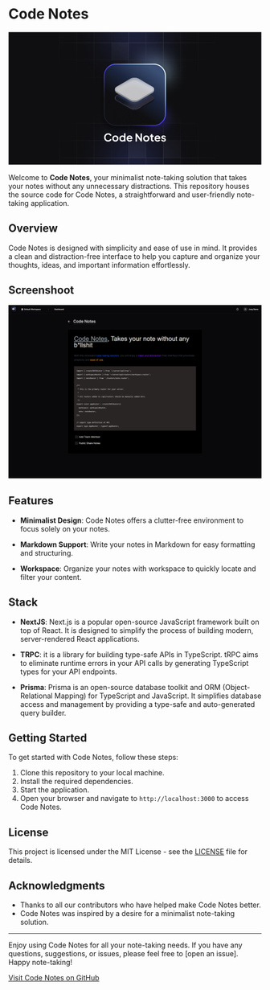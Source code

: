 # Code Notes

![Code Notes Cover](https://raw.githubusercontent.com/JungRama/code-notes/master/public/og-image.png)

Welcome to **Code Notes**, your minimalist note-taking solution that takes your notes without any unnecessary distractions. This repository houses the source code for Code Notes, a straightforward and user-friendly note-taking application.

## Overview

Code Notes is designed with simplicity and ease of use in mind. It provides a clean and distraction-free interface to help you capture and organize your thoughts, ideas, and important information effortlessly.

## Screenshoot

![Code Notes Screenshoot](https://raw.githubusercontent.com/JungRama/code-notes/master/public/screenshoot.png)

## Features

- **Minimalist Design**: Code Notes offers a clutter-free environment to focus solely on your notes.

- **Markdown Support**: Write your notes in Markdown for easy formatting and structuring.

- **Workspace**: Organize your notes with workspace to quickly locate and filter your content.

## Stack

- **NextJS**: Next.js is a popular open-source JavaScript framework built on top of React. It is designed to simplify the process of building modern, server-rendered React applications.

- **TRPC**: it is a library for building type-safe APIs in TypeScript. tRPC aims to eliminate runtime errors in your API calls by generating TypeScript types for your API endpoints.

- **Prisma**: Prisma is an open-source database toolkit and ORM (Object-Relational Mapping) for TypeScript and JavaScript. It simplifies database access and management by providing a type-safe and auto-generated query builder.

## Getting Started

To get started with Code Notes, follow these steps:

1. Clone this repository to your local machine.
2. Install the required dependencies.
3. Start the application.
4. Open your browser and navigate to `http://localhost:3000` to access Code Notes.

## License

This project is licensed under the MIT License - see the [LICENSE](LICENSE) file for details.

## Acknowledgments

- Thanks to all our contributors who have helped make Code Notes better.
- Code Notes was inspired by a desire for a minimalist note-taking solution.

---

Enjoy using Code Notes for all your note-taking needs. If you have any questions, suggestions, or issues, please feel free to [open an issue]. Happy note-taking!

[Visit Code Notes on GitHub](https://github.com/JungRama/code-notes)
